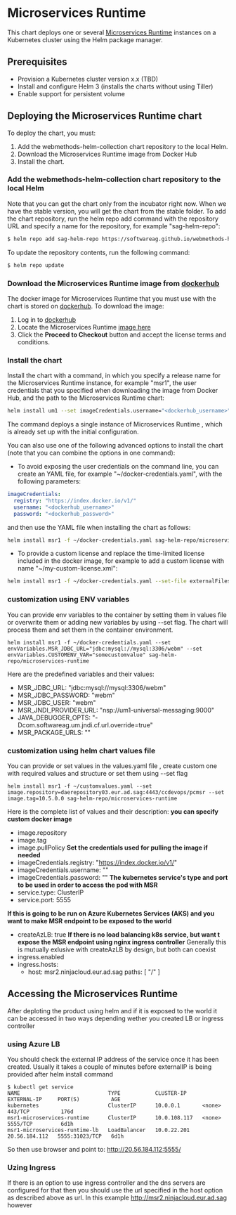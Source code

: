 # Microservices Runtime
This chart deploys one or several [Microservices Runtime](https://hub.docker.com/_/softwareag-webmethods-microservicesruntime) instances on a Kubernetes cluster using the Helm package manager.

## Prerequisites
- Provision a Kubernetes cluster version x.x (TBD)
- Install and configure Helm 3 (installs the charts without using Tiller)
- Enable support for persistent volume

## Deploying the Microservices Runtime chart
To deploy the chart, you must:
1. Add the webmethods-helm-collection chart repository to the local Helm.
2. Download the Microservices Runtime image from Docker Hub
3. Install the chart.

### Add the webmethods-helm-collection chart repository to the local Helm
Note that you can get the chart only from the incubator right now. When we have the stable version, you will get the chart from the stable folder.
To add the chart repository, run the helm repo add command with the repository URL and specify a name for the repository, for example "sag-helm-repo":
```bash
$ helm repo add sag-helm-repo https://softwareag.github.io/webmethods-helm-collection/charts-repo/incubator
```
To update the repository contents, run the following command:
```bash
$ helm repo update
```
### Download the Microservices Runtime image from [dockerhub](https://hub.docker.com)
The docker image for Microservices Runtime that you must use with the chart is stored on [dockerhub](https://hub.docker.com). To download the image:
1. Log in to [dockerhub](https://hub.docker.com)
2. Locate the Microservices Runtime [image here](https://hub.docker.com/_/softwareag-webmethods-microservicesruntime)
3. Click the **Proceed to Checkout** button and accept the license terms and conditions.

### Install the chart
Install the chart with a command, in which you specify a release name for the Microservices Runtime instance, for example "msr1", the user credentials that you specified when downloading the image from Docker Hub, and the path to the Microservices Runtime chart:
```bash
helm install um1 --set imageCredentials.username="<dockerhub_username>" --set imageCredentials.password="<dockerhub_password>"  sag-helm-repo/microservices-runtime
```
The command deploys a single instance of Microservices Runtime , which is already set up with the initial configuration.

You can also use one of the following advanced options to install the chart (note that you can combine the options in one command):
- To avoid exposing the user credentials on the command line, you can create an YAML file, for example "~/docker-credentials.yaml", with the following parameters:
```yaml
imageCredentials:
  registry: "https://index.docker.io/v1/"
  username: "<dockerhub_username>"
  password: "<dockerhub_password>"
```
and then use the YAML file when installing the chart as follows:
```bash
helm install msr1 -f ~/docker-credentials.yaml sag-helm-repo/microservices-runtime
```

- To provide a custom license and replace the time-limited license included in the docker image, for example to add a custom license with name "~/my-custom-license.xml":
``` bash
helm install msr1 -f ~/docker-credentials.yaml --set-file externalFiles.licenseFile=~/my-custom-license.xml   sag-helm-repo/microservices-runtime
```

### customization using ENV variables

You can provide env variables to the container by setting them in values file or overwrite them or adding new variables by using --set flag. The chart will process them and set them in the container environment.

```
helm install msr1 -f ~/docker-credentials.yaml --set envVariables.MSR_JDBC_URL="jdbc:mysql://mysql:3306/webm" --set envVariables.CUSTOMENV_VAR="somecustomvalue" sag-helm-repo/microservices-runtime
```
Here are the predefined variables and their values:

  * MSR_JDBC_URL: "jdbc:mysql://mysql:3306/webm" 
  * MSR_JDBC_PASSWORD: "webm"
  * MSR_JDBC_USER: "webm"
  * MSR_JNDI_PROVIDER_URL: "nsp://um1-universal-messaging:9000"
  * JAVA_DEBUGGER_OPTS: "-Dcom.softwareag.um.jndi.cf.url.override=true"
  * MSR_PACKAGE_URLS: ""


### customization using helm chart values file

You can provide or set values in the values.yaml file , create custom one with required values and structure or set them using --set flag
```
helm install msr1 -f ~/customvalues.yaml --set image.repository=daerepository03.eur.ad.sag:4443/ccdevops/pcmsr --set image.tag=10.5.0.0 sag-helm-repo/microservices-runtime
```
Here is the complete list of values and their description:
**you can specify custom docker image**
  * image.repository
  * image.tag
  * image.pullPolicy
**Set the credentials used for pulling the image if needed**
  * imageCredentials.registry: "https://index.docker.io/v1/"
  * imageCredentials.username: ""
  * imageCredentials.password: ""
**The kubernetes service's type and port to be used in order to access the pod with MSR**  
  * service.type: ClusterIP
  * service.port: 5555
  
**If this is going to be run on Azure Kubernetes Services (AKS) and you want to make MSR endpoint to be exposed to the world**
  * createAzLB: true
**If there is no load balancing k8s service, but want t expose the MSR endpoint using nginx ingress controller** 
Generally this is mutually exlusive with createAzLB by design, but both can coexist
  * ingress.enabled
  * ingress.hosts:
    - host: msr2.ninjacloud.eur.ad.sag
	    paths: [ "/" ]



## Accessing the Microservices Runtime
After deploting the product using helm and if it is exposed to the world it can be accessed in two ways depending wether you created LB or ingress controller

### using Azure LB
You should check the external IP address of the service once it has been created. Usually it takes a couple of minutes before externalIP is being provided after helm install command
```
$ kubectl get service
NAME                            TYPE           CLUSTER-IP     EXTERNAL-IP     PORT(S)          AGE
kubernetes                      ClusterIP      10.0.0.1       <none>          443/TCP          176d
msr1-microservices-runtime      ClusterIP      10.0.108.117   <none>          5555/TCP         6d1h
msr1-microservices-runtime-lb   LoadBalancer   10.0.22.201    20.56.184.112   5555:31023/TCP   6d1h
```
So then use browser and point to: http://20.56.184.112:5555/

### Uzing Ingress
If there is an option to use ingress controller and the dns servers are configured for that then you should use the url specified in the host option as described above as url. In this example http://msr2.ninjacloud.eur.ad.sag  however
